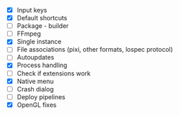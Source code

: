 - [x] Input keys
- [x] Default shortcuts
- [ ] Package - builder
- [ ] FFmpeg
- [x] Single instance
- [ ] File associations (pixi, other formats, lospec protocol)
- [ ] Autoupdates
- [x] Process handling
- [ ] Check if extensions work
- [x] Native menu
- [ ] Crash dialog
- [ ] Deploy pipelines
- [x] OpenGL fixes